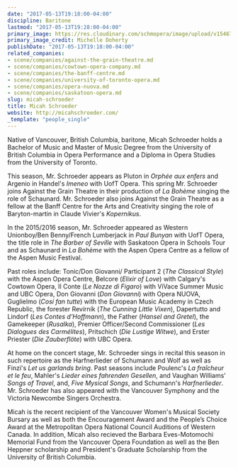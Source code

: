 ```yaml
---
date: "2017-05-13T19:18:00-04:00"
discipline: Baritone
lastmod: "2017-05-13T19:28:00-04:00"
primary_image: https://res.cloudinary.com/schmopera/image/upload/v1546747195/media/2019/01/MicahSchroeder.jpg
primary_image_credit: Michelle Doherty
publishDate: "2017-05-13T19:18:00-04:00"
related_companies:
- scene/companies/against-the-grain-theatre.md
- scene/companies/cowtown-opera-company.md
- scene/companies/the-banff-centre.md
- scene/companies/university-of-toronto-opera.md
- scene/companies/opera-nuova.md
- scene/companies/saskatoon-opera.md
slug: micah-schroeder
title: Micah Schroeder
website: http://micahschroeder.com/
_template: "people_single"
---
```

Native of Vancouver, British Columbia, baritone, Micah Schroeder holds a Bachelor of Music and Master of Music Degree from the University of British Columbia in Opera Performance and a Diploma in Opera Studies from the University of Toronto.
 
This season, Mr. Schroeder appears as Pluton in *Orphée aux enfers* and Argenio in Handel's *Imeneo* with UofT Opera. This spring Mr. Schroeder joins Against the Grain Theatre in their production of *La Bohème* singing the role of Schaunard. Mr. Schroeder also joins Against the Grain Theatre as a fellow at the Banff Centre for the Arts and Creativity singing the role of Baryton-martin in Claude Vivier's *Kopernikus*.
 
In the 2015/2016 season, Mr. Schroeder appeared as Western Unionboy/Ben Benny/French Lumberjack in *Paul Bunyan* with UofT Opera, the title role in *The Barber of Seville* with Saskatoon Opera in Schools Tour and as Schaunard in *La Bohème* with the Aspen Opera Centre as a fellow of the Aspen Music Festival.

Past roles include: Tonic/Don Giovanni/ Participant 2 (*The Classical Style*) with the Aspen Opera Centre, Belcore (*Elixir of Love*) with Calgary's Cowtown Opera, Il Conte (*Le Nozze di Figaro*) with ViVace Summer Music and UBC Opera, Don Giovanni (*Don Giovanni*) with Opera NUOVA, Guglielmo (*Cosí fan tutte*) with the European Music Academy in Czech Republic, the forester Revírník (*The Cunning Little Vixen*), Dapertutto and Lindorf (*Les Contes d’Hoffmann*), the Father (*Hansel and Gretel*), the Gamekeeper (*Rusalka*), Premier Officer/Second Commissioner (*Les Dialogues des Carmélites*), Pritschich (*Die Lustige Witwe*), and Erster Priester (*Die Zauberflöte*) with UBC Opera.
 
 
At home on the concert stage, Mr. Schroeder sings in recital this season in such repertoire as the Harfnerlieder of Schumann and Wolf as well as Finzi's *Let us garlands bring*. Past seasons include Poulenc's *La fraîcheur et le feu*, Mahler's *Lieder eines fahrenden Gesellen*, and Vaughan Williams' *Songs of Travel*, and, *Five Mysical Songs*, and Schumann's *Harfnerlieder*. Mr. Schroeder has also appeared with the Vancouver Symphony and the Victoria Newcombe Singers Orchestra.

Micah is the recent recipient of the Vancouver Women's Musical Society Bursary as well as both the Encouragement Award and the People’s Choice Award at the Metropolitan Opera National Council Auditions of Western Canada. In addition, Micah also recieved the Barbara Eves-Motomochi Memorial Fund from the Vancouver Opera Foundation as well as the Ben Heppner scholarship and President's Graduate Scholarship from the University of British Columbia.